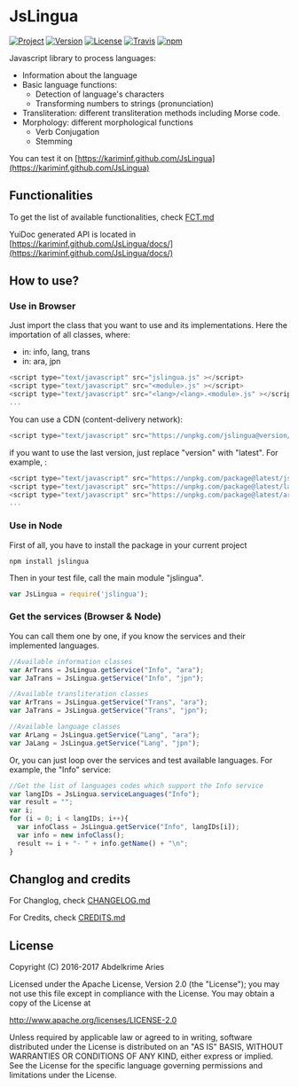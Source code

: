 
# JsLingua

[![Project](https://img.shields.io/badge/Project-JsLingua-FDEE00.svg)](https://kariminf.github.com/JsLingua)
[![Version](https://img.shields.io/npm/v/jslingua.svg)](https://www.npmjs.com/package/jslingua)
[![License](https://img.shields.io/badge/License-Apache--2.0-FDEE00.svg)](http://www.apache.org/licenses/LICENSE-2.0)
[![Travis](https://img.shields.io/travis/kariminf/JsLingua.svg)](https://travis-ci.org/kariminf/JsLingua)
[![npm](https://img.shields.io/npm/dt/jslingua.svg)](https://www.npmjs.com/package/jslingua)

Javascript library to process languages:
* Information about the language
* Basic language functions:
  * Detection of language's characters
  * Transforming numbers to strings (pronunciation)
* Transliteration: different transliteration methods including Morse code.
* Morphology: different morphological functions
  * Verb Conjugation
  * Stemming

You can test it on [https://kariminf.github.com/JsLingua](https://kariminf.github.com/JsLingua)

## Functionalities

To get the list of available functionalities, check [FCT.md](./FCT.md)

YuiDoc generated API is located in [https://kariminf.github.com/JsLingua/docs/](https://kariminf.github.com/JsLingua/docs/)

## How to use?

### Use in Browser

Just import the class that you want to use and its implementations.
Here the importation of all classes, where:
* <module> in: info, lang, trans
* <lang> in: ara, jpn

```javascript
<script type="text/javascript" src="jslingua.js" ></script>
<script type="text/javascript" src="<module>.js" ></script>
<script type="text/javascript" src="<lang>/<lang>.<module>.js" ></script>
...
```
You can use a CDN (content-delivery network):
```javascript
<script type="text/javascript" src="https://unpkg.com/jslingua@version/file" ></script>
```
if you want to use the last version, just replace "version" with "latest".
For example, :
```javascript
<script type="text/javascript" src="https://unpkg.com/package@latest/jslingua.min.js" ></script>
<script type="text/javascript" src="https://unpkg.com/package@latest/lang.min.js" ></script>
<script type="text/javascript" src="https://unpkg.com/package@latest/ara.lang.min.js" ></script>
...
```

### Use in Node

First of all, you have to install the package in your current project
```
npm install jslingua
```
Then in your test file, call the main module "jslingua".
```javascript
var JsLingua = require('jslingua');
```

### Get the services (Browser & Node)

You can call them one by one, if you know the services and their implemented languages.
```javascript
//Available information classes
var ArTrans = JsLingua.getService("Info", "ara");
var JaTrans = JsLingua.getService("Info", "jpn");

//Available transliteration classes
var ArTrans = JsLingua.getService("Trans", "ara");
var JaTrans = JsLingua.getService("Trans", "jpn");

//Available language classes
var ArLang = JsLingua.getService("Lang", "ara");
var JaLang = JsLingua.getService("Lang", "jpn");
```

Or, you can just loop over the services and test available languages.
For example, the "Info" service:
```javascript
//Get the list of languages codes which support the Info service
var langIDs = JsLingua.serviceLanguages("Info");
var result = "";
var i;
for (i = 0; i < langIDs; i++){
  var infoClass = JsLingua.getService("Info", langIDs[i]);
  var info = new infoClass();
  result += i + "- " + info.getName() + "\n";
}
```

## Changlog and credits

For Changlog, check [CHANGELOG.md](./CHANGELOG.md)

For Credits, check [CREDITS.md](./CREDITS.md)

## License

Copyright (C) 2016-2017 Abdelkrime Aries

Licensed under the Apache License, Version 2.0 (the "License");
you may not use this file except in compliance with the License.
You may obtain a copy of the License at

http://www.apache.org/licenses/LICENSE-2.0

Unless required by applicable law or agreed to in writing, software
distributed under the License is distributed on an "AS IS" BASIS,
WITHOUT WARRANTIES OR CONDITIONS OF ANY KIND, either express or implied.
See the License for the specific language governing permissions and
limitations under the License.
